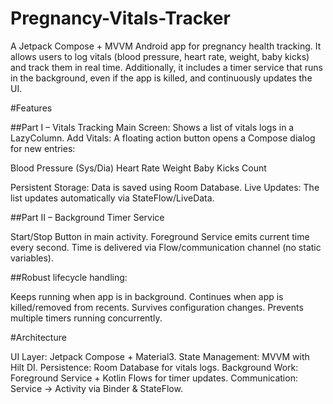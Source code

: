# Pregnancy-Vitals-Tracker
A Jetpack Compose + MVVM Android app for pregnancy health tracking.
It allows users to log vitals (blood pressure, heart rate, weight, baby kicks) and track them in real time.
Additionally, it includes a timer service that runs in the background, even if the app is killed, and continuously updates the UI.

#Features

##Part I – Vitals Tracking
Main Screen: Shows a list of vitals logs in a LazyColumn.
Add Vitals: A floating action button opens a Compose dialog for new entries:

Blood Pressure (Sys/Dia)
Heart Rate
Weight
Baby Kicks Count

Persistent Storage: Data is saved using Room Database.
Live Updates: The list updates automatically via StateFlow/LiveData.

##Part II – Background Timer Service

Start/Stop Button in main activity.
Foreground Service emits current time every second.
Time is delivered via Flow/communication channel (no static variables).

##Robust lifecycle handling:

Keeps running when app is in background.
Continues when app is killed/removed from recents.
Survives configuration changes.
Prevents multiple timers running concurrently.

#Architecture

UI Layer: Jetpack Compose + Material3.
State Management: MVVM with Hilt DI.
Persistence: Room Database for vitals logs.
Background Work: Foreground Service + Kotlin Flows for timer updates.
Communication: Service → Activity via Binder & StateFlow.
